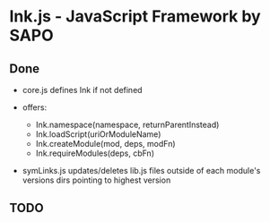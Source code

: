 # Ink.js - JavaScript Framework by SAPO



## Done

* core.js defines Ink if not defined

* offers:

    * Ink.namespace(namespace, returnParentInstead)
    * Ink.loadScript(uriOrModuleName)
    * Ink.createModule(mod, deps, modFn)
    * Ink.requireModules(deps, cbFn)

* symLinks.js updates/deletes lib.js files outside of each module's versions dirs pointing to highest version



## TODO
